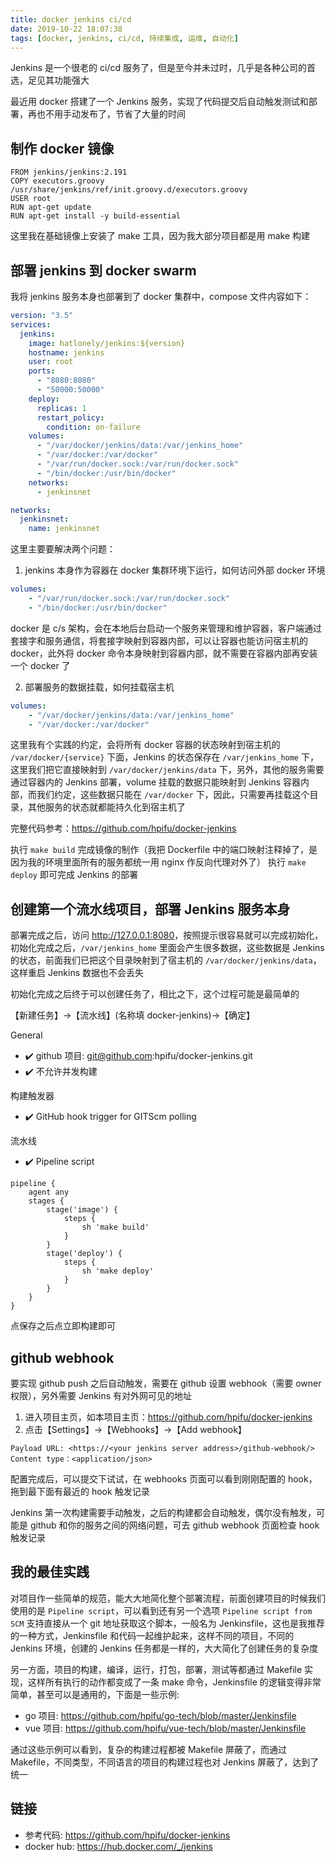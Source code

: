 ```yaml
---
title: docker jenkins ci/cd
date: 2019-10-22 18:07:38
tags: [docker, jenkins, ci/cd, 持续集成, 运维, 自动化]
---
```


Jenkins 是一个很老的 ci/cd 服务了，但是至今并未过时，几乎是各种公司的首选，足见其功能强大

最近用 docker 搭建了一个 Jenkins 服务，实现了代码提交后自动触发测试和部署，再也不用手动发布了，节省了大量的时间

## 制作 docker 镜像

```
FROM jenkins/jenkins:2.191
COPY executors.groovy /usr/share/jenkins/ref/init.groovy.d/executors.groovy
USER root
RUN apt-get update
RUN apt-get install -y build-essential
```

这里我在基础镜像上安装了 make 工具，因为我大部分项目都是用 make 构建

## 部署 jenkins 到 docker swarm

我将 jenkins 服务本身也部署到了 docker 集群中，compose 文件内容如下：

``` yml
version: "3.5"
services:
  jenkins:
    image: hatlonely/jenkins:${version}
    hostname: jenkins
    user: root
    ports:
      - "8080:8080"
      - "50000:50000"
    deploy:
      replicas: 1
      restart_policy:
        condition: on-failure
    volumes:
      - "/var/docker/jenkins/data:/var/jenkins_home"
      - "/var/docker:/var/docker"
      - "/var/run/docker.sock:/var/run/docker.sock"
      - "/bin/docker:/usr/bin/docker"
    networks:
      - jenkinsnet

networks:
  jenkinsnet:
    name: jenkinsnet
```

这里主要要解决两个问题：

1. jenkins 本身作为容器在 docker 集群环境下运行，如何访问外部 docker 环境

``` yml
volumes:
    - "/var/run/docker.sock:/var/run/docker.sock"
    - "/bin/docker:/usr/bin/docker"
```

docker 是 c/s 架构，会在本地后台启动一个服务来管理和维护容器，客户端通过套接字和服务通信，将套接字映射到容器内部，可以让容器也能访问宿主机的 docker，此外将 docker 命令本身映射到容器内部，就不需要在容器内部再安装一个 docker 了

2. 部署服务的数据挂载，如何挂载宿主机

``` yml
volumes:
    - "/var/docker/jenkins/data:/var/jenkins_home"
    - "/var/docker:/var/docker"
```

这里我有个实践的约定，会将所有 docker 容器的状态映射到宿主机的 `/var/docker/{service}` 下面，Jenkins 的状态保存在 `/var/jenkins_home` 下，这里我们把它直接映射到 `/var/docker/jenkins/data` 下，另外，其他的服务需要通过容器内的 Jenkins 部署，volume 挂载的数据只能映射到 Jenkins 容器内部，而我们约定，这些数据只能在 `/var/docker` 下，因此，只需要再挂载这个目录，其他服务的状态就都能持久化到宿主机了

完整代码参考：<https://github.com/hpifu/docker-jenkins>

执行 `make build` 完成镜像的制作（我把 Dockerfile 中的端口映射注释掉了，是因为我的环境里面所有的服务都统一用 nginx 作反向代理对外了）
执行 `make deploy` 即可完成 Jenkins 的部署

## 创建第一个流水线项目，部署 Jenkins 服务本身

部署完成之后，访问 <http://127.0.0.1:8080>，按照提示很容易就可以完成初始化，初始化完成之后，`/var/jenkins_home` 里面会产生很多数据，这些数据是 Jenkins 的状态，前面我们已把这个目录映射到了宿主机的 `/var/docker/jenkins/data`，这样重启 Jenkins 数据也不会丢失

初始化完成之后终于可以创建任务了，相比之下，这个过程可能是最简单的

【新建任务】→【流水线】(名称填 docker-jenkins)→【确定】

General

- ✔️ github 项目: git@github.com:hpifu/docker-jenkins.git
- ✔️ 不允许并发构建

构建触发器

- ✔️ GitHub hook trigger for GITScm polling

流水线

- ✔️ Pipeline script

```
pipeline {
    agent any
    stages {
        stage('image') {
            steps {
                sh 'make build'
            }
        }
        stage('deploy') {
            steps {
                sh 'make deploy'
            }
        }
    }
}
```

点保存之后点立即构建即可

## github webhook

要实现 github push 之后自动触发，需要在 github 设置 webhook（需要 owner 权限），另外需要 Jenkins 有对外网可见的地址

1. 进入项目主页，如本项目主页：<https://github.com/hpifu/docker-jenkins>
2. 点击【Settings】→【Webhooks】→【Add webhook】

```
Payload URL: <https://<your jenkins server address>/github-webhook/>
Content type：<application/json>
```

配置完成后，可以提交下试试，在 webhooks 页面可以看到刚刚配置的 hook，拖到最下面有最近的 hook 触发记录

Jenkins 第一次构建需要手动触发，之后的构建都会自动触发，偶尔没有触发，可能是 github 和你的服务之间的网络问题，可去 github webhook 页面检查 hook 触发记录

## 我的最佳实践

对项目作一些简单的规范，能大大地简化整个部署流程，前面创建项目的时候我们使用的是 `Pipeline script`，可以看到还有另一个选项 `Pipeline script from SCM` 支持直接从一个 git 地址获取这个脚本，一般名为 Jenkinsfile，这也是我推荐的一种方式，Jenkinsfile 和代码一起维护起来，这样不同的项目，不同的 Jenkins 环境，创建的 Jenkins 任务都是一样的，大大简化了创建任务的复杂度

另一方面，项目的构建，编译，运行，打包，部署，测试等都通过 Makefile 实现，这样所有执行的动作都变成了一条 make 命令，Jenkinsfile 的逻辑变得非常简单，甚至可以是通用的，下面是一些示例:

- go 项目: <https://github.com/hpifu/go-tech/blob/master/Jenkinsfile> 
- vue 项目: <https://github.com/hpifu/vue-tech/blob/master/Jenkinsfile>

通过这些示例可以看到，复杂的构建过程都被 Makefile 屏蔽了，而通过 Makefile，不同类型，不同语言的项目的构建过程也对 Jenkins 屏蔽了，达到了统一

## 链接

- 参考代码: <https://github.com/hpifu/docker-jenkins>
- docker hub: <https://hub.docker.com/_/jenkins>
